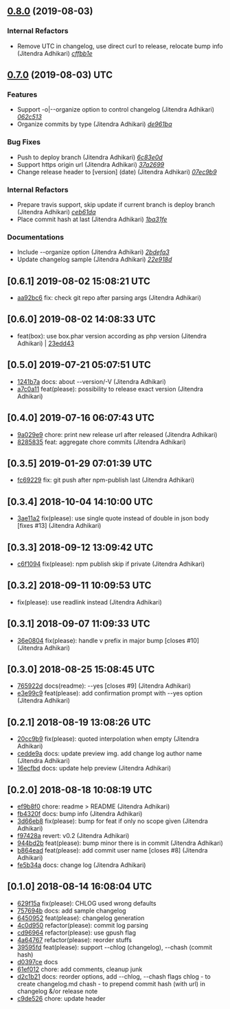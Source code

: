 ## [0.8.0](https://github.com/adhocore/please/releases/tag/0.8.0) (2019-08-03)

### Internal Refactors
- Remove UTC in changelog, use direct curl to release, relocate bump info (Jitendra Adhikari) [_cffbb1e_](https://github.com/adhocore/please/commit/cffbb1e)


## [0.7.0](https://github.com/adhocore/please/releases/tag/0.7.0) (2019-08-03) UTC

### Features
- Support -o|--organize option to control changelog (Jitendra Adhikari) [_062c513_](https://github.com/adhocore/please/commit/062c513)
- Organize commits by type (Jitendra Adhikari) [_de961ba_](https://github.com/adhocore/please/commit/de961ba)

### Bug Fixes
- Push to deploy branch (Jitendra Adhikari) [_6c83e0d_](https://github.com/adhocore/please/commit/6c83e0d)
- Support https origin url (Jitendra Adhikari) [_37a2699_](https://github.com/adhocore/please/commit/37a2699)
- Change release header to [version] (date) (Jitendra Adhikari) [_07ec9b9_](https://github.com/adhocore/please/commit/07ec9b9)

### Internal Refactors
- Prepare travis support, skip update if current branch is deploy branch (Jitendra Adhikari) [_ceb61da_](https://github.com/adhocore/please/commit/ceb61da)
- Place commit hash at last (Jitendra Adhikari) [_1ba31fe_](https://github.com/adhocore/please/commit/1ba31fe)

### Documentations
- Include --organize option (Jitendra Adhikari) [_2bdefa3_](https://github.com/adhocore/please/commit/2bdefa3)
- Update changelog sample (Jitendra Adhikari) [_22e918d_](https://github.com/adhocore/please/commit/22e918d)


## [0.6.1] 2019-08-02 15:08:21 UTC

- [aa92bc6](https://github.com/adhocore/please/commit/aa92bc6) fix: check git repo after parsing args (Jitendra Adhikari)

## [0.6.0] 2019-08-02 14:08:33 UTC

- feat(box): use box.phar version according as php version (Jitendra Adhikari) | [23edd43](https://github.com/adhocore/please/commit/23edd43)

## [0.5.0] 2019-07-21 05:07:51 UTC

- [1241b7a](https://github.com/adhocore/please/commit/1241b7a) docs: about --version/-V (Jitendra Adhikari)
- [a7c0a11](https://github.com/adhocore/please/commit/a7c0a11) feat(please): possibility to release exact version (Jitendra Adhikari)

## [0.4.0] 2019-07-16 06:07:43 UTC

- [9a029e9](https://github.com/adhocore/please/commit/9a029e9) chore: print new release url after released (Jitendra Adhikari)
- [8285835](https://github.com/adhocore/please/commit/8285835) feat: aggregate chore commits (Jitendra Adhikari)

## [0.3.5] 2019-01-29 07:01:39 UTC

- [fc69229](https://github.com/adhocore/please/commit/fc69229) fix: git push after npm-publish last (Jitendra Adhikari)

## [0.3.4] 2018-10-04 14:10:00 UTC

- [3ae11a2](https://github.com/adhocore/please/commit/3ae11a2) fix(please): use single quote instead of double in json body [fixes #13] (Jitendra Adhikari)

## [0.3.3] 2018-09-12 13:09:42 UTC

- [c6f1094](https://github.com/adhocore/please/commit/c6f1094) fix(please): npm publish skip if private (Jitendra Adhikari)

## [0.3.2] 2018-09-11 10:09:53 UTC

- fix(please): use readlink instead (Jitendra Adhikari)

## [0.3.1] 2018-09-07 11:09:33 UTC

- [36e0804](https://github.com/adhocore/please/commit/36e0804) fix(please): handle v prefix in major bump [closes #10] (Jitendra Adhikari)

## [0.3.0] 2018-08-25 15:08:45 UTC

- [765922d](https://github.com/adhocore/please/commit/765922d) docs(readme): --yes [closes #9] (Jitendra Adhikari)
- [e3e99c9](https://github.com/adhocore/please/commit/e3e99c9) feat(please): add confirmation prompt with --yes option (Jitendra Adhikari)

## [0.2.1] 2018-08-19 13:08:26 UTC

- [20cc9b9](https://github.com/adhocore/please/commit/20cc9b9) fix(please): quoted interpolation when empty (Jitendra Adhikari)
- [cedde9a](https://github.com/adhocore/please/commit/cedde9a) docs: update preview img. add change log author name (Jitendra Adhikari)
- [16ecfbd](https://github.com/adhocore/please/commit/16ecfbd) docs: update help preview (Jitendra Adhikari)

## [0.2.0] 2018-08-18 10:08:19 UTC

- [ef9b8f0](https://github.com/adhocore/please/commit/ef9b8f0) chore: readme > README (Jitendra Adhikari)
- [fb4320f](https://github.com/adhocore/please/commit/fb4320f) docs: bump info (Jitendra Adhikari)
- [3d66eb8](https://github.com/adhocore/please/commit/3d66eb8) fix(please): bump <minor> for feat if only no scope given (Jitendra Adhikari)
- [f97428a](https://github.com/adhocore/please/commit/f97428a) revert: v0.2 (Jitendra Adhikari)
- [944bd2b](https://github.com/adhocore/please/commit/944bd2b) feat(please): bump minor there is  in commit (Jitendra Adhikari)
- [b864ead](https://github.com/adhocore/please/commit/b864ead) feat(please): add commit user name [closes #8] (Jitendra Adhikari)
- [fe5b34a](https://github.com/adhocore/please/commit/fe5b34a) docs: change log (Jitendra Adhikari)

## [0.1.0] 2018-08-14 16:08:04 UTC

- [629f15a](https://github.com/adhocore/please/commit/629f15a) fix(please): CHLOG used wrong defaults
- [757694b](https://github.com/adhocore/please/commit/757694b) docs: add sample changelog
- [6450952](https://github.com/adhocore/please/commit/6450952) feat(please): changelog generation
- [4c0d950](https://github.com/adhocore/please/commit/4c0d950) refactor(please): commit log parsing
- [cd96964](https://github.com/adhocore/please/commit/cd96964) refactor(please): use gpush flag
- [4a64767](https://github.com/adhocore/please/commit/4a64767) refactor(please): reorder stuffs
- [39595fd](https://github.com/adhocore/please/commit/39595fd) feat(please): support --chlog (changelog), --chash (commit hash)
- [d0397ce](https://github.com/adhocore/please/commit/d0397ce) docs
- [61ef012](https://github.com/adhocore/please/commit/61ef012) chore: add comments, cleanup junk
- [d2c1b21](https://github.com/adhocore/please/commit/d2c1b21) docs: reorder options, add --chlog, --chash flags chlog - to create changelog.md chash - to prepend commit hash (with url) in changelog &/or release note
- [c9de526](https://github.com/adhocore/please/commit/c9de526) chore: update header
